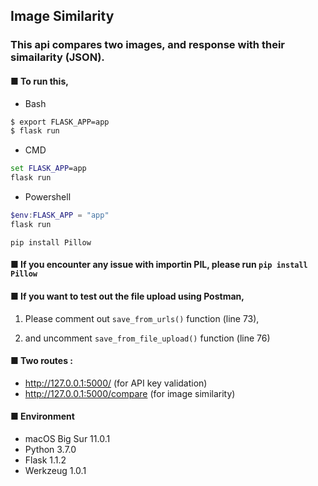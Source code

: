 ## Image Similarity

### This api compares two images, and response with their simailarity (JSON).

#### ■ To run this,

* Bash
```bash
$ export FLASK_APP=app
$ flask run
```
* CMD
```cmd
set FLASK_APP=app
flask run
```
* Powershell
```powershell
$env:FLASK_APP = "app"
flask run
```

```pip install Pillow ```

#### ■ If you encounter any issue with importin PIL, please run ```pip install Pillow```

#### ■ If you want to test out the file upload using Postman,

  1. Please comment out ```save_from_urls()``` function (line 73),

  2. and uncomment ```save_from_file_upload()``` function (line 76)
 
#### ■ Two routes :
  - http://127.0.0.1:5000/  (for API key validation)
  - http://127.0.0.1:5000/compare  (for image similarity)
  
  
#### ■ Environment

- macOS Big Sur 11.0.1
- Python 3.7.0
- Flask 1.1.2
- Werkzeug 1.0.1

